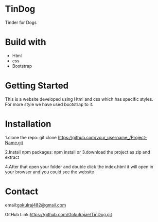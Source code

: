 # TinDog
  Tinder for Dogs
  
# Build with
  * Html
  * css
  * Bootstrap
 
# Getting Started
This is a website developed using Html and css which has specific styles. For more style we have used bootstrap to it.

# Installation

1.clone the repo: git clone https://github.com/your_username_/Project-Name.git

2.Install npm packages: npm install
        or
3.download the project as zip and extract 

4.After that open your folder and double click the index.html it will open in your browser and you could see the website

# Contact

email:gokulraj482@gmail.com

GitHub Link:https://github.com/Gokulrajae/TinDog.git
